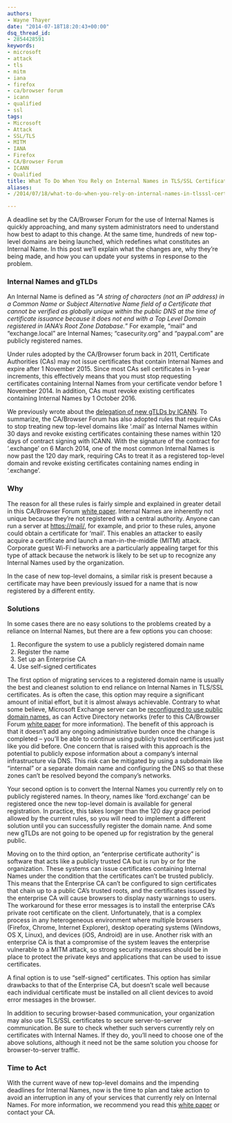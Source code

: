 ```yaml
---
authors:
- Wayne Thayer
date: "2014-07-18T18:20:43+00:00"
dsq_thread_id:
- 2854428591
keywords:
- microsoft
- attack
- tls
- mitm
- iana
- firefox
- ca/browser forum
- icann
- qualified
- ssl
tags:
- Microsoft
- Attack
- SSL/TLS
- MITM
- IANA
- Firefox
- CA/Browser Forum
- ICANN
- Qualified
title: What To Do When You Rely on Internal Names in TLS/SSL Certificates
aliases:
- /2014/07/18/what-to-do-when-you-rely-on-internal-names-in-tlsssl-certificates/

---
```

A deadline set by the CA/Browser Forum for the use of Internal Names is quickly approaching, and many system administrators need to understand how best to adapt to this change. At the same time, hundreds of new top-level domains are being launched, which redefines what constitutes an Internal Name. In this post we’ll explain what the changes are, why they’re being made, and how you can update your systems in response to the problem.

### Internal Names and gTLDs

An Internal Name is defined as “_A string of characters (not an IP address) in a Common Name or Subject Alternative Name field of a Certificate that cannot be verified as globally unique within the public DNS at the time of certificate issuance because it does not end with a Top Level Domain registered in IANA’s Root Zone Database._” For example, “mail” and “exchange.local” are Internal Names; “casecurity.org” and “paypal.com” are publicly registered names.

Under rules adopted by the CA/Browser forum back in 2011, Certificate Authorities (CAs) may not issue certificates that contain Internal Names and expire after 1 November 2015. Since most CAs sell certificates in 1-year increments, this effectively means that you must stop requesting certificates containing Internal Names from your certificate vendor before 1 November 2014. In addition, CAs must revoke existing certificates containing Internal Names by 1 October 2016.

We previously wrote about the [delegation of new gTLDs by ICANN][1]. To summarize, the CA/Browser Forum has also adopted rules that require CAs to stop treating new top-level domains like ‘.mail’ as Internal Names within 30 days and revoke existing certificates containing these names within 120 days of contract signing with ICANN. With the signature of the contract for ‘.exchange’ on 6 March 2014, one of the most common Internal Names is now past the 120 day mark, requiring CAs to treat it as a registered top-level domain and revoke existing certificates containing names ending in ‘.exchange’.

### Why

The reason for all these rules is fairly simple and explained in greater detail in this CA/Browser Forum [white paper][2]. Internal Names are inherently not unique because they’re not registered with a central authority. Anyone can run a server at <https://mail/>, for example, and prior to these rules, anyone could obtain a certificate for ‘mail’. This enables an attacker to easily acquire a certificate and launch a man-in-the-middle (MITM) attack. Corporate guest Wi-Fi networks are a particularly appealing target for this type of attack because the network is likely to be set up to recognize any Internal Names used by the organization.

In the case of new top-level domains, a similar risk is present because a certificate may have been previously issued for a name that is now registered by a different entity.

### Solutions

In some cases there are no easy solutions to the problems created by a reliance on Internal Names, but there are a few options you can choose:

  1. Reconfigure the system to use a publicly registered domain name
  2. Register the name
  3. Set up an Enterprise CA
  4. Use self-signed certificates

The first option of migrating services to a registered domain name is usually the best and cleanest solution to end reliance on Internal Names in TLS/SSL certificates. As is often the case, this option may require a significant amount of initial effort, but it is almost always achievable. Contrary to what some believe, Microsoft Exchange server can be [reconfigured to use public domain names][3], as can Active Directory networks (refer to this CA/Browser Forum [white paper][2] for more information). The benefit of this approach is that it doesn’t add any ongoing administrative burden once the change is completed – you’ll be able to continue using publicly trusted certificates just like you did before. One concern that is raised with this approach is the potential to publicly expose information about a company’s internal infrastructure via DNS. This risk can be mitigated by using a subdomain like “internal” or a separate domain name and configuring the DNS so that these zones can’t be resolved beyond the company’s networks.

Your second option is to convert the Internal Names you currently rely on to publicly registered names. In theory, names like ‘ford.exchange’ can be registered once the new top-level domain is available for general registration. In practice, this takes longer than the 120 day grace period allowed by the current rules, so you will need to implement a different solution until you can successfully register the domain name. And some new gTLDs are not going to be opened up for registration by the general public.

Moving on to the third option, an “enterprise certificate authority” is software that acts like a publicly trusted CA but is run by or for the organization. These systems can issue certificates containing Internal Names under the condition that the certificates can’t be trusted publicly. This means that the Enterprise CA can’t be configured to sign certificates that chain up to a public CA’s trusted roots, and the certificates issued by the enterprise CA will cause browsers to display nasty warnings to users. The workaround for these error messages is to install the enterprise CA’s private root certificate on the client. Unfortunately, that is a complex process in any heterogeneous environment where multiple browsers (Firefox, Chrome, Internet Explorer), desktop operating systems (Windows, OS X, Linux), and devices (iOS, Android) are in use. Another risk with an enterprise CA is that a compromise of the system leaves the enterprise vulnerable to a MITM attack, so strong security measures should be in place to protect the private keys and applications that can be used to issue certificates.

A final option is to use “self-signed” certificates. This option has similar drawbacks to that of the Enterprise CA, but doesn’t scale well because each individual certificate must be installed on all client devices to avoid error messages in the browser.

In addition to securing browser-based communication, your organization may also use TLS/SSL certificates to secure server-to-server communication. Be sure to check whether such servers currently rely on certificates with Internal Names. If they do, you’ll need to choose one of the above solutions, although it need not be the same solution you choose for browser-to-server traffic.

### Time to Act

With the current wave of new top-level domains and the impending deadlines for Internal Names, now is the time to plan and take action to avoid an interruption in any of your services that currently rely on Internal Names. For more information, we recommend you read this [white paper][2] or contact your CA.

 [1]: https://casecurity.org/2013/12/18/gtld-and-how-this-impacts-your-organization/
 [2]: /uploads/2013/04/Guidance-Deprecated-Internal-Names.pdf
 [3]: http://support.godaddy.com/help/article/6281/reconfiguring-microsoft-exchange-server-to-use-a-fully-qualified-domain-name
